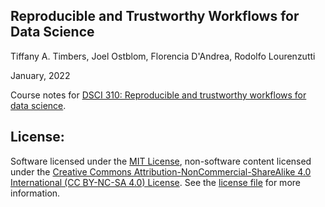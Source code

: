 ## Reproducible and Trustworthy Workflows for Data Science

Tiffany A. Timbers, Joel Ostblom, Florencia D'Andrea, Rodolfo Lourenzutti

January, 2022

Course notes for [DSCI 310: Reproducible and trustworthy workflows for data science](https://ubc-dsci.github.io/dsci-310-student/).

## License: 
Software licensed under the [MIT License](https://spdx.org/licenses/MIT.html), non-software content licensed under the [Creative Commons Attribution-NonCommercial-ShareAlike 4.0 International (CC BY-NC-SA 4.0) License](https://creativecommons.org/licenses/by-nc-sa/4.0/). See the [license file](LICENSE.md) for more information.
